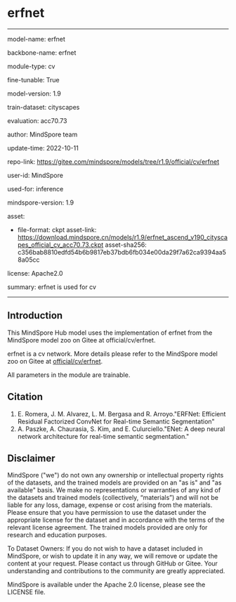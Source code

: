 # erfnet

---

model-name: erfnet

backbone-name: erfnet

module-type: cv

fine-tunable: True

model-version: 1.9

train-dataset: cityscapes

evaluation: acc70.73

author: MindSpore team

update-time: 2022-10-11

repo-link: <https://gitee.com/mindspore/models/tree/r1.9/official/cv/erfnet>

user-id: MindSpore

used-for: inference

mindspore-version: 1.9

asset:

-
    file-format: ckpt
    asset-link: <https://download.mindspore.cn/models/r1.9/erfnet_ascend_v190_cityscapes_official_cv_acc70.73.ckpt>
    asset-sha256: c356bab8810edfd54b6b9817eb37bdb6fb034e00da29f7a62ca9394aa58a05cc

license: Apache2.0

summary: erfnet is used for cv

---

## Introduction

This MindSpore Hub model uses the implementation of erfnet from the MindSpore model zoo on Gitee at official/cv/erfnet.

erfnet is a cv network. More details please refer to the MindSpore model zoo on Gitee at [official/cv/erfnet](https://gitee.com/mindspore/models/blob/r1.9/official/cv/erfnet/README_CN.md).

All parameters in the module are trainable.

## Citation

1. E. Romera, J. M. Alvarez, L. M. Bergasa and R. Arroyo."ERFNet: Efficient Residual Factorized ConvNet for Real-time Semantic Segmentation"
2. A. Paszke, A. Chaurasia, S. Kim, and E. Culurciello."ENet: A deep neural network architecture for real-time semantic segmentation."

## Disclaimer

MindSpore ("we") do not own any ownership or intellectual property rights of the datasets, and the trained models are provided on an "as is" and "as available" basis. We make no representations or warranties of any kind of the datasets and trained models (collectively, “materials”) and will not be liable for any loss, damage, expense or cost arising from the materials. Please ensure that you have permission to use the dataset under the appropriate license for the dataset and in accordance with the terms of the relevant license agreement. The trained models provided are only for research and education purposes.

To Dataset Owners: If you do not wish to have a dataset included in MindSpore, or wish to update it in any way, we will remove or update the content at your request. Please contact us through GitHub or Gitee. Your understanding and contributions to the community are greatly appreciated.

MindSpore is available under the Apache 2.0 license, please see the LICENSE file.
